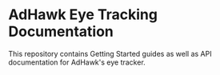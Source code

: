 
# AdHawk Eye Tracking Documentation

This repository contains Getting Started guides as well as API documentation for AdHawk's eye tracker.

